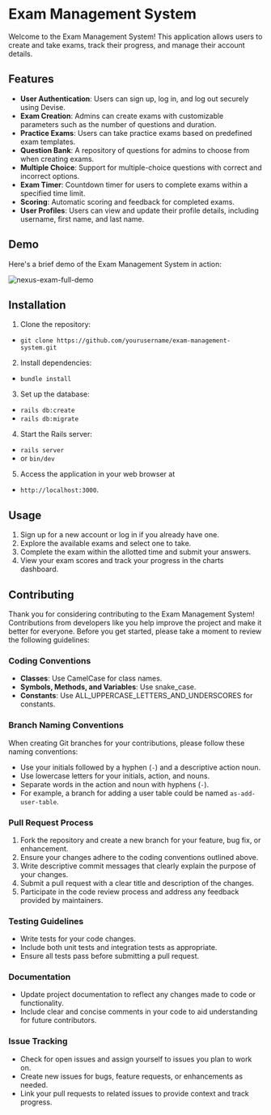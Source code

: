 # Exam Management System

Welcome to the Exam Management System! This application allows users to create and take exams, track their progress, and manage their account details.

## Features

- **User Authentication**: Users can sign up, log in, and log out securely using Devise.
- **Exam Creation**: Admins can create exams with customizable parameters such as the number of questions and duration.
- **Practice Exams**: Users can take practice exams based on predefined exam templates.
- **Question Bank**: A repository of questions for admins to choose from when creating exams.
- **Multiple Choice**: Support for multiple-choice questions with correct and incorrect options.
- **Exam Timer**: Countdown timer for users to complete exams within a specified time limit.
- **Scoring**: Automatic scoring and feedback for completed exams.
- **User Profiles**: Users can view and update their profile details, including username, first name, and last name.
## Demo

Here's a brief demo of the Exam Management System in action:

![nexus-exam-full-demo](https://github.com/DavidVLe1/nexus-exam/assets/43181047/7930a1f5-3f69-45f9-9441-647340acc19a)
## Installation

1. Clone the repository:
- ```git clone https://github.com/yourusername/exam-management-system.git```
2. Install dependencies:
- ```bundle install```
3. Set up the database:
- ```rails db:create```
- ```rails db:migrate```
4. Start the Rails server:
- ```rails server```
- or ```bin/dev```
5. Access the application in your web browser at 
- `http://localhost:3000`.
## Usage

1. Sign up for a new account or log in if you already have one.
2. Explore the available exams and select one to take.
3. Complete the exam within the allotted time and submit your answers.
4. View your exam scores and track your progress in the charts dashboard.
## Contributing

Thank you for considering contributing to the Exam Management System! Contributions from developers like you help improve the project and make it better for everyone. Before you get started, please take a moment to review the following guidelines:

### Coding Conventions

- **Classes**: Use CamelCase for class names.
- **Symbols, Methods, and Variables**: Use snake_case.
- **Constants**: Use ALL_UPPERCASE_LETTERS_AND_UNDERSCORES for constants.

### Branch Naming Conventions

When creating Git branches for your contributions, please follow these naming conventions:
- Use your initials followed by a hyphen (`-`) and a descriptive action noun.
- Use lowercase letters for your initials, action, and nouns.
- Separate words in the action and noun with hyphens (`-`).
- For example, a branch for adding a user table could be named `as-add-user-table`.

### Pull Request Process

1. Fork the repository and create a new branch for your feature, bug fix, or enhancement.
2. Ensure your changes adhere to the coding conventions outlined above.
3. Write descriptive commit messages that clearly explain the purpose of your changes.
4. Submit a pull request with a clear title and description of the changes.
5. Participate in the code review process and address any feedback provided by maintainers.

### Testing Guidelines

- Write tests for your code changes.
- Include both unit tests and integration tests as appropriate.
- Ensure all tests pass before submitting a pull request.

### Documentation

- Update project documentation to reflect any changes made to code or functionality.
- Include clear and concise comments in your code to aid understanding for future contributors.

### Issue Tracking

- Check for open issues and assign yourself to issues you plan to work on.
- Create new issues for bugs, feature requests, or enhancements as needed.
- Link your pull requests to related issues to provide context and track progress.

